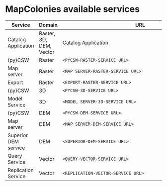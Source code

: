 # MapColonies available services

| Service | Domain | URL | |
|-|-|-|-|
| Catalog Application | Raster, 3D, DEM, Vector | [Catalog Application](<CATALOG_APP-SERVICE_URL>) | |
| (py)CSW | Raster | `<PYCSW-RASTER-SERVICE_URL>` | |
| Map server | Raster | `<MAP_SERVER-RASTER-SERVICE_URL>` | |
| Export | Raster | `<EXPORT-RASTER-SERVICE_URL>` | |
| (py)CSW | 3D | `<PYCSW-3D-SERVICE_URL>` | |
| Model Service | 3D | `<MODEL_SERVER-3D-SERVICE_URL>` | |
| (py)CSW | DEM |  `<PYCSW-DEM-SERVICE_URL>` | |
| Map server | DEM |  `<MAP_SERVER-DEM-SERVICE_URL>` | |
| Superior DEM service | DEM | `<SUPERIOR-DEM-SERVICE_URL>` | |
| Query Service | Vector | `<QUERY-VECTOR-SERVICE_URL>` | |
| Replication Service | Vector | `<REPLICATION-VECTOR-SERVICE_URL>` | |

<style>
  table code {
    white-space: nowrap;
    overflow: hidden;
    text-overflow: ellipsis;
    width: 500px !important;
    display: block;
  }
</style>  
<script>
var copy = function(target) {
    var textArea = document.createElement('textarea')
    textArea.setAttribute('style','width:1px;border:0;opacity:0;')
    document.body.appendChild(textArea)
    textArea.textContent = target.innerText
    textArea.select()
    document.execCommand('copy')
    document.body.removeChild(textArea)
}

// setTimeout(()=>{
  var pres = document.querySelectorAll("td code")
  pres.forEach(function(pre){
    var button = document.createElement("button")
    button.style.position = 'relative';
    button.style.top = '4px';
    button.style.height = '24px';
    // button.style.border = '0px';
    button.style.marginLeft = '10px';
    button.innerHTML = '<svg width="18" height="18" viewBox="0 0 24 24"><path d="M10 19h10v1h-10v-1zm14-13v18h-18v-6h-6v-18h18v6h6zm-18 0h10v-4h-14v14h4v-10zm16 2h-1.93c-.669 0-1.293.334-1.664.891l-1.406 2.109h-3.93l-1.406-2.109c-.371-.557-.995-.891-1.664-.891h-2v14h14v-14zm-12 6h10v-1h-10v1zm0 3h10v-1h-10v1z"/></svg>';
    pre.parentNode.nextSibling.nextSibling.appendChild(button);
    button.addEventListener('click', function(e){
      e.preventDefault()
      copy(pre)
    });
  })
// }, 2000);
</script>
